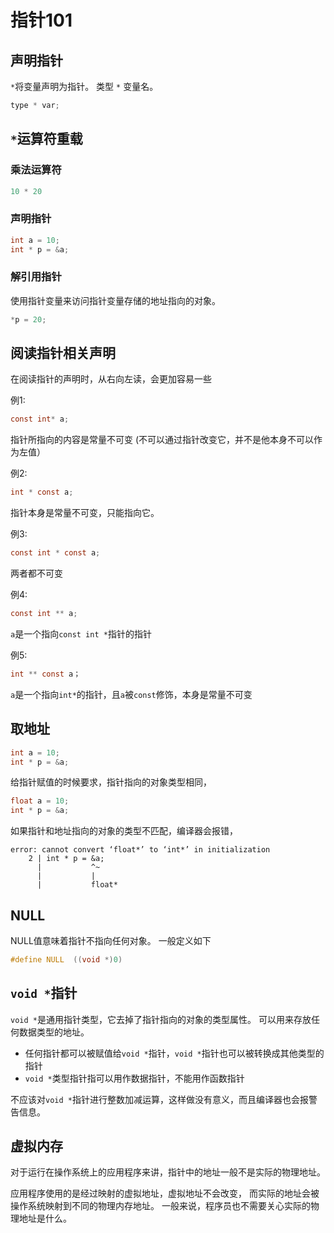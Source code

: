 # 指针101

## 声明指针
`*`将变量声明为指针。
类型 `*` 变量名。
```c
type * var;
```

## `*`运算符重载

### 乘法运算符
```c
10 * 20
```

### 声明指针
```c
int a = 10;
int * p = &a;
```

### 解引用指针
使用指针变量来访问指针变量存储的地址指向的对象。
```c
*p = 20;
```

## 阅读指针相关声明
在阅读指针的声明时，从右向左读，会更加容易一些

例1:
```c
const int* a;
```

指针所指向的内容是常量不可变
(不可以通过指针改变它，并不是他本身不可以作为左值）

例2:
```c
int * const a;
```

指针本身是常量不可变，只能指向它。

例3:
```c
const int * const a;
```

两者都不可变

例4:
```c
const int ** a;
```

`a`是一个指向`const int *`指针的指针

例5:
```c
int ** const a；
```

`a`是一个指向`int*`的指针，且`a`被`const`修饰，本身是常量不可变

## 取地址
```c
int a = 10;
int * p = &a;
```

给指针赋值的时候要求，指针指向的对象类型相同，
```c
float a = 10;
int * p = &a;
```

如果指针和地址指向的对象的类型不匹配，编译器会报错，
```
error: cannot convert ‘float*’ to ‘int*’ in initialization
    2 | int * p = &a;
      |           ^~
      |           |
      |           float*
```

## NULL
NULL值意味着指针不指向任何对象。
一般定义如下
```c
#define NULL  ((void *)0)
```

## `void *`指针
`void *`是通用指针类型，它去掉了指针指向的对象的类型属性。
可以用来存放任何数据类型的地址。

* 任何指针都可以被赋值给`void *`指针，`void *`指针也可以被转换成其他类型的指针
* `void *`类型指针指可以用作数据指针，不能用作函数指针

不应该对`void *`指针进行整数加减运算，这样做没有意义，而且编译器也会报警告信息。


## 虚拟内存
对于运行在操作系统上的应用程序来讲，指针中的地址一般不是实际的物理地址。

应用程序使用的是经过映射的虚拟地址，虚拟地址不会改变，
而实际的地址会被操作系统映射到不同的物理内存地址。
一般来说，程序员也不需要关心实际的物理地址是什么。